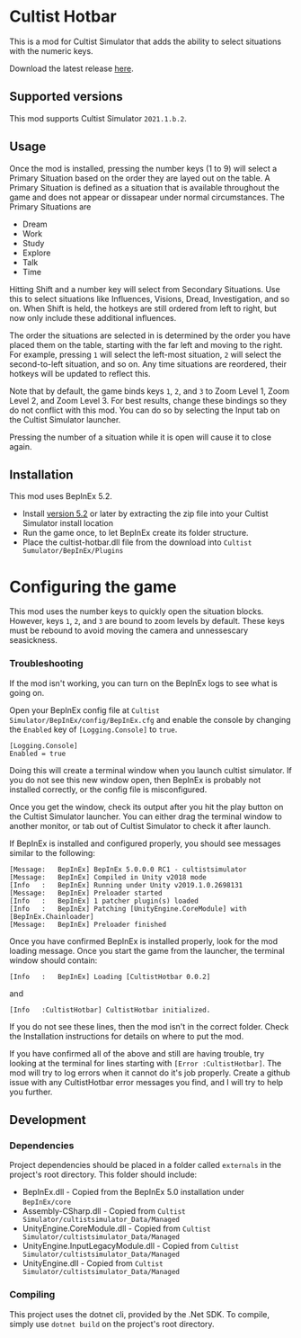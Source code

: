 # Cultist Hotbar

This is a mod for Cultist Simulator that adds the ability to select situations with the numeric keys.

Download the latest release [here](https://github.com/RoboPhred/cultist-hotbar/releases/).

## Supported versions

This mod supports Cultist Simulator `2021.1.b.2`.

## Usage

Once the mod is installed, pressing the number keys (1 to 9) will select a Primary Situation based on the order they are layed out on the table.
A Primary Situation is defined as a situation that is available throughout the game and does not appear or dissapear under normal circumstances.
The Primary Situations are

- Dream
- Work
- Study
- Explore
- Talk
- Time

Hitting Shift and a number key will select from Secondary Situations. Use this to select situations like Influences, Visions, Dread, Investigation, and so on.
When Shift is held, the hotkeys are still ordered from left to right, but now only include these additional influences.

The order the situations are selected in is determined by the order you have placed them on the table, starting with the far left and moving to the right.
For example, pressing `1` will select the left-most situation, `2` will select the second-to-left situation, and so on.
Any time situations are reordered, their hotkeys will be updated to reflect this.

Note that by default, the game binds keys `1`, `2`, and `3` to Zoom Level 1, Zoom Level 2, and Zoom Level 3. For best results, change these bindings so they
do not conflict with this mod. You can do so by selecting the Input tab on the Cultist Simulator launcher.

Pressing the number of a situation while it is open will cause it to close again.

## Installation

This mod uses BepInEx 5.2.

- Install [version 5.2](https://github.com/BepInEx/BepInEx/releases/tag/v5.2) or later by extracting the zip file into your Cultist Simulator install location
- Run the game once, to let BepInEx create its folder structure.
- Place the cultist-hotbar.dll file from the download into `Cultist Sumulator/BepInEx/Plugins`

# Configuring the game

This mod uses the number keys to quickly open the situation blocks. However, keys `1`, `2`, and `3` are bound to zoom levels by default. These keys must be rebound to avoid moving the camera and unnessescary seasickness.

### Troubleshooting

If the mod isn't working, you can turn on the BepInEx logs to see what is going on.

Open your BepInEx config file at `Cultist Simulator/BepInEx/config/BepInEx.cfg` and enable the console by changing the `Enabled` key of `[Logging.Console]` to `true`.

```
[Logging.Console]
Enabled = true
```

Doing this will create a terminal window when you launch cultist simulator. If you do not see this new window open, then BepInEx is probably not installed correctly,
or the config file is misconfigured.

Once you get the window, check its output after you hit the play button on the Cultist Simulator launcher. You can either drag the terminal window to another
monitor, or tab out of Cultist Simulator to check it after launch.

If BepInEx is installed and configured properly, you should see messages similar to the following:

```
[Message:   BepInEx] BepInEx 5.0.0.0 RC1 - cultistsimulator
[Message:   BepInEx] Compiled in Unity v2018 mode
[Info   :   BepInEx] Running under Unity v2019.1.0.2698131
[Message:   BepInEx] Preloader started
[Info   :   BepInEx] 1 patcher plugin(s) loaded
[Info   :   BepInEx] Patching [UnityEngine.CoreModule] with [BepInEx.Chainloader]
[Message:   BepInEx] Preloader finished
```

Once you have confirmed BepInEx is installed properly, look for the mod loading message. Once you start the game from the launcher, the terminal window should contain:

```
[Info   :   BepInEx] Loading [CultistHotbar 0.0.2]
```

and

```
[Info   :CultistHotbar] CultistHotbar initialized.
```

If you do not see these lines, then the mod isn't in the correct folder. Check the Installation instructions for details on where to put the mod.

If you have confirmed all of the above and still are having trouble, try looking at the terminal for lines starting with `[Error :CultistHotbar]`. The mod will
try to log errors when it cannot do it's job properly. Create a github issue with any CultistHotbar error messages you find, and I will try to help you further.

## Development

### Dependencies

Project dependencies should be placed in a folder called `externals` in the project's root directory.
This folder should include:

- BepInEx.dll - Copied from the BepInEx 5.0 installation under `BepInEx/core`
- Assembly-CSharp.dll - Copied from `Cultist Simulator/cultistsimulator_Data/Managed`
- UnityEngine.CoreModule.dll - Copied from `Cultist Simulator/cultistsimulator_Data/Managed`
- UnityEngine.InputLegacyModule.dll - Copied from `Cultist Simulator/cultistsimulator_Data/Managed`
- UnityEngine.dll - Copied from `Cultist Simulator/cultistsimulator_Data/Managed`

### Compiling

This project uses the dotnet cli, provided by the .Net SDK. To compile, simply use `dotnet build` on the project's root directory.
